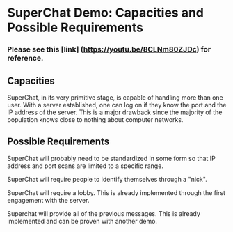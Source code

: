 # SuperChat Demo: Capacities and Possible Requirements

### Please see this [link] (https://youtu.be/8CLNm80ZJDc) for reference.

## Capacities

SuperChat, in its very primitive stage, is capable of handling more than one user. With a server established, one can log on if they know the port and the IP address of the server. This is a major drawback since the majority of the population knows close to nothing about computer networks. 

## Possible Requirements

SuperChat will probably need to be standardized in some form so that IP address and port scans are limited to a specific range. 

SuperChat will require people to identify themselves through a "nick".

SuperChat will require a lobby. This is already implemented through the first engagement with the server. 

Superchat will provide all of the previous messages. This is already implemented and can be proven with another demo.


